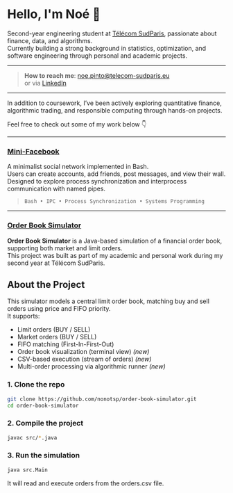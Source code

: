# Hello, I'm Noé 👋

Second-year engineering student at [Télécom SudParis](https://www.telecom-sudparis.eu/en/), passionate about finance, data, and algorithms.  
Currently building a strong background in statistics, optimization, and software engineering through personal and academic projects.

<!-- Optional: Add a link to your CV -->
<!-- [My CV](https://example.com/cv.pdf) -->

---

>  **How to reach me**: [noe.pinto@telecom-sudparis.eu](mailto:noe.pinto@telecom-sudparis.eu)  
>  or via [LinkedIn](https://www.linkedin.com/in/noé-pinto-a6b952301/)

---

In addition to coursework, I’ve been actively exploring quantitative finance, algorithmic trading, and responsible computing through hands-on projects.

Feel free to check out some of my work below 👇

---

###  [Mini-Facebook](https://github.com/nonotsp/mini-facebook)

A minimalist social network implemented in Bash.  
Users can create accounts, add friends, post messages, and view their wall.  
Designed to explore process synchronization and interprocess communication with named pipes.

> `Bash • IPC • Process Synchronization • Systems Programming`


---

### [Order Book Simulator](https://github.com/nonotsp/order-book-simulator)

**Order Book Simulator** is a Java-based simulation of a financial order book, supporting both market and limit orders.  
This project was built as part of my academic and personal work during my second year at Télécom SudParis.

## About the Project

This simulator models a central limit order book, matching buy and sell orders using price and FIFO priority.  
It supports:

-  Limit orders (BUY / SELL)
-  Market orders (BUY / SELL)
-  FIFO matching (First-In-First-Out)
-  Order book visualization (terminal view) *(new)*
-  CSV-based execution (stream of orders) *(new)*
-  Multi-order processing via algorithmic runner *(new)*


### 1. Clone the repo

```bash
git clone https://github.com/nonotsp/order-book-simulator.git
cd order-book-simulator
```
### 2. Compile the project

```bash
javac src/*.java
```

### 3. Run the simulation

```bash
java src.Main
```
It will read and execute orders from the orders.csv file.
